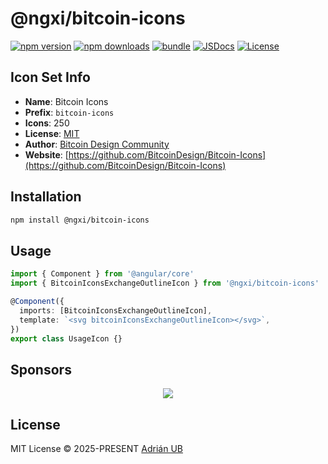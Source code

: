 # @ngxi/bitcoin-icons

[![npm version][npm-version-src]][npm-version-href]
[![npm downloads][npm-downloads-src]][npm-downloads-href]
[![bundle][bundle-src]][bundle-href]
[![JSDocs][jsdocs-src]][jsdocs-href]
[![License][license-src]][license-href]

## Icon Set Info

- **Name**: Bitcoin Icons
- **Prefix**: `bitcoin-icons`
- **Icons**: 250
- **License**: [MIT](https://github.com/BitcoinDesign/Bitcoin-Icons/blob/main/LICENSE-MIT)
- **Author**: [Bitcoin Design Community](https://github.com/BitcoinDesign/Bitcoin-Icons)
- **Website**: [https://github.com/BitcoinDesign/Bitcoin-Icons](https://github.com/BitcoinDesign/Bitcoin-Icons)

## Installation

```sh
npm install @ngxi/bitcoin-icons
```

## Usage

```ts
import { Component } from '@angular/core'
import { BitcoinIconsExchangeOutlineIcon } from '@ngxi/bitcoin-icons'

@Component({
  imports: [BitcoinIconsExchangeOutlineIcon],
  template: `<svg bitcoinIconsExchangeOutlineIcon></svg>`,
})
export class UsageIcon {}
```

## Sponsors

<p align="center">
  <a href="https://cdn.jsdelivr.net/gh/adrian-ub/static/sponsors.svg">
    <img src='https://cdn.jsdelivr.net/gh/adrian-ub/static/sponsors.svg'/>
  </a>
</p>

## License

MIT License © 2025-PRESENT [Adrián UB](https://github.com/adrian-ub)

<!-- Badges -->

[npm-version-src]: https://img.shields.io/npm/v/@ngxi/bitcoin-icons?style=flat&colorA=080f12&colorB=1fa669
[npm-version-href]: https://npmjs.com/package/@ngxi/bitcoin-icons
[npm-downloads-src]: https://img.shields.io/npm/dm/@ngxi/bitcoin-icons?style=flat&colorA=080f12&colorB=1fa669
[npm-downloads-href]: https://npmjs.com/package/@ngxi/bitcoin-icons
[bundle-src]: https://img.shields.io/bundlephobia/minzip/@ngxi/bitcoin-icons?style=flat&colorA=080f12&colorB=1fa669&label=minzip
[bundle-href]: https://bundlephobia.com/result?p=@ngxi/bitcoin-icons
[license-src]: https://img.shields.io/npm/l/@ngxi/bitcoin-icons?style=flat&colorA=080f12&colorB=1fa669
[license-href]: https://github.com/adrian-ub/ngxi/blob/main/LICENSE
[jsdocs-src]: https://img.shields.io/badge/jsdocs-reference-080f12?style=flat&colorA=080f12&colorB=1fa669
[jsdocs-href]: https://www.jsdocs.io/package/@ngxi/bitcoin-icons
